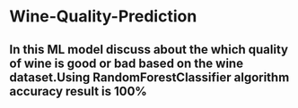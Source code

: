 # Wine-Quality-Prediction
## In this ML model discuss about the which quality of wine is good or bad based on the wine dataset.Using RandomForestClassifier algorithm accuracy result is 100%
